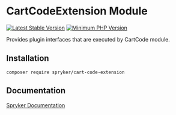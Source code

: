 # CartCodeExtension Module
[![Latest Stable Version](https://poser.pugx.org/spryker/cart-code-extension/v/stable.svg)](https://packagist.org/packages/spryker/cart-code-extension)
[![Minimum PHP Version](https://img.shields.io/badge/php-%3E%3D%207.4-8892BF.svg)](https://php.net/)

Provides plugin interfaces that are executed by CartCode module.

## Installation

```
composer require spryker/cart-code-extension
```

## Documentation

[Spryker Documentation](https://docs.spryker.com)
